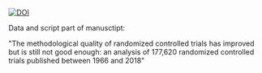 [![DOI](https://zenodo.org/badge/342025874.svg)](https://zenodo.org/badge/latestdoi/342025874)

Data and script part of manusctipt: 

"The methodological quality of randomized controlled trials has improved but is still not good enough: an analysis of 177,620 randomized controlled trials published between 1966 and 2018"
